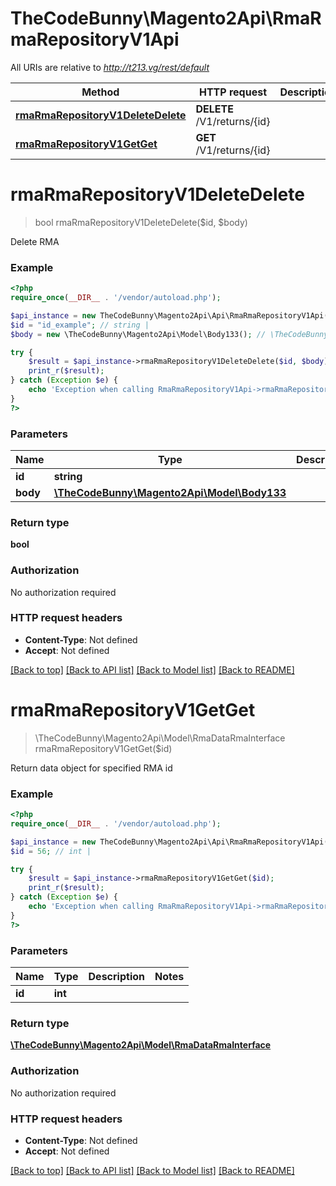 # TheCodeBunny\Magento2Api\RmaRmaRepositoryV1Api

All URIs are relative to *http://t213.vg/rest/default*

Method | HTTP request | Description
------------- | ------------- | -------------
[**rmaRmaRepositoryV1DeleteDelete**](RmaRmaRepositoryV1Api.md#rmaRmaRepositoryV1DeleteDelete) | **DELETE** /V1/returns/{id} | 
[**rmaRmaRepositoryV1GetGet**](RmaRmaRepositoryV1Api.md#rmaRmaRepositoryV1GetGet) | **GET** /V1/returns/{id} | 


# **rmaRmaRepositoryV1DeleteDelete**
> bool rmaRmaRepositoryV1DeleteDelete($id, $body)



Delete RMA

### Example
```php
<?php
require_once(__DIR__ . '/vendor/autoload.php');

$api_instance = new TheCodeBunny\Magento2Api\Api\RmaRmaRepositoryV1Api();
$id = "id_example"; // string | 
$body = new \TheCodeBunny\Magento2Api\Model\Body133(); // \TheCodeBunny\Magento2Api\Model\Body133 | 

try {
    $result = $api_instance->rmaRmaRepositoryV1DeleteDelete($id, $body);
    print_r($result);
} catch (Exception $e) {
    echo 'Exception when calling RmaRmaRepositoryV1Api->rmaRmaRepositoryV1DeleteDelete: ', $e->getMessage(), PHP_EOL;
}
?>
```

### Parameters

Name | Type | Description  | Notes
------------- | ------------- | ------------- | -------------
 **id** | **string**|  |
 **body** | [**\TheCodeBunny\Magento2Api\Model\Body133**](../Model/\TheCodeBunny\Magento2Api\Model\Body133.md)|  | [optional]

### Return type

**bool**

### Authorization

No authorization required

### HTTP request headers

 - **Content-Type**: Not defined
 - **Accept**: Not defined

[[Back to top]](#) [[Back to API list]](../../README.md#documentation-for-api-endpoints) [[Back to Model list]](../../README.md#documentation-for-models) [[Back to README]](../../README.md)

# **rmaRmaRepositoryV1GetGet**
> \TheCodeBunny\Magento2Api\Model\RmaDataRmaInterface rmaRmaRepositoryV1GetGet($id)



Return data object for specified RMA id

### Example
```php
<?php
require_once(__DIR__ . '/vendor/autoload.php');

$api_instance = new TheCodeBunny\Magento2Api\Api\RmaRmaRepositoryV1Api();
$id = 56; // int | 

try {
    $result = $api_instance->rmaRmaRepositoryV1GetGet($id);
    print_r($result);
} catch (Exception $e) {
    echo 'Exception when calling RmaRmaRepositoryV1Api->rmaRmaRepositoryV1GetGet: ', $e->getMessage(), PHP_EOL;
}
?>
```

### Parameters

Name | Type | Description  | Notes
------------- | ------------- | ------------- | -------------
 **id** | **int**|  |

### Return type

[**\TheCodeBunny\Magento2Api\Model\RmaDataRmaInterface**](../Model/RmaDataRmaInterface.md)

### Authorization

No authorization required

### HTTP request headers

 - **Content-Type**: Not defined
 - **Accept**: Not defined

[[Back to top]](#) [[Back to API list]](../../README.md#documentation-for-api-endpoints) [[Back to Model list]](../../README.md#documentation-for-models) [[Back to README]](../../README.md)

